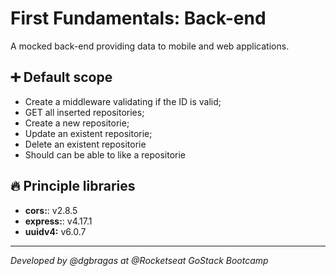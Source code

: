 # **First Fundamentals: Back-end**

A mocked back-end providing data to mobile and web applications.


## **:heavy_plus_sign: Default scope**

- Create a middleware validating if the ID is valid;
- GET all inserted repositories;
- Create a new repositorie;
- Update an existent repositorie;
- Delete an existent repositorie
- Should can be able to like a repositorie


## **:fire: Principle libraries**

- **cors:**: v2.8.5
- **express:**: v4.17.1
- **uuidv4:** v6.0.7

---

*Developed by @dgbragas at @Rocketseat GoStack Bootcamp*
